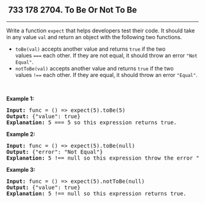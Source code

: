<h2> 733 178
2704. To Be Or Not To Be</h2><hr><div><p>Write a function&nbsp;<code>expect</code> that helps developers test their code. It should take in any value&nbsp;<code>val</code>&nbsp;and return an object with the following two functions.</p>

<ul>
	<li><code>toBe(val)</code>&nbsp;accepts another value and returns&nbsp;<code>true</code>&nbsp;if the two values&nbsp;<code>===</code>&nbsp;each other. If they are not equal, it should throw an error&nbsp;<code>"Not Equal"</code>.</li>
	<li><code>notToBe(val)</code>&nbsp;accepts another value and returns&nbsp;<code>true</code>&nbsp;if the two values&nbsp;<code>!==</code>&nbsp;each other. If they are equal, it should throw an error&nbsp;<code>"Equal"</code>.</li>
</ul>

<p>&nbsp;</p>
<p><strong class="example">Example 1:</strong></p>

<pre><strong>Input:</strong> func = () =&gt; expect(5).toBe(5)
<strong>Output:</strong> {"value": true}
<strong>Explanation:</strong> 5 === 5 so this expression returns true.
</pre>

<p><strong class="example">Example 2:</strong></p>

<pre><strong>Input:</strong> func = () =&gt; expect(5).toBe(null)
<strong>Output:</strong> {"error": "Not Equal"}
<strong>Explanation:</strong> 5 !== null so this expression throw the error "Not Equal".
</pre>

<p><strong class="example">Example 3:</strong></p>

<pre><strong>Input:</strong> func = () =&gt; expect(5).notToBe(null)
<strong>Output:</strong> {"value": true}
<strong>Explanation:</strong> 5 !== null so this expression returns true.
</pre>
</div>